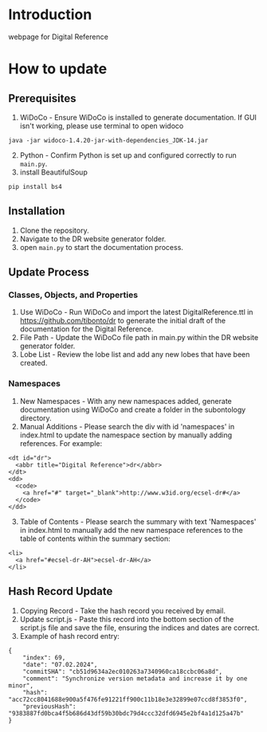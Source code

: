 # Introduction
webpage for Digital Reference

# How to update

## Prerequisites
1. WiDoCo - Ensure WiDoCo is installed to generate documentation. If GUI isn't working, please  use terminal to open widoco
```
java -jar widoco-1.4.20-jar-with-dependencies_JDK-14.jar
```
2. Python - Confirm Python is set up and configured correctly to run `main.py`.
3. install BeautifulSoup
```
pip install bs4
```

## Installation

1. Clone the repository.
2. Navigate to the DR website generator folder.
3. open `main.py` to start the documentation process.

## Update Process

### Classes, Objects, and Properties

1. Use WiDoCo - Run WiDoCo and import the latest DigitalReference.ttl in https://github.com/tibonto/dr to generate the initial draft of the documentation for the Digital Reference.
2. File Path - Update the WiDoCo file path in main.py within the DR website generator folder.
3. Lobe List - Review the lobe list and add any new lobes that have been created.

### Namespaces

1. New Namespaces - With any new namespaces added, generate documentation using WiDoCo and create a folder in the subontology directory.
2. Manual Additions - Please search the div with id 'namespaces' in index.html to update the namespace section by manually adding references. For example:
```
<dt id="dr">
  <abbr title="Digital Reference">dr</abbr>
</dt>
<dd>
  <code>
    <a href="#" target="_blank">http://www.w3id.org/ecsel-dr#</a>
  </code>
</dd>
```
3. Table of Contents - Please search the summary with text 'Namespaces' in index.html to manually add the new namespace references to the table of contents within the summary section:
```
<li>
  <a href="#ecsel-dr-AH">ecsel-dr-AH</a>
</li>
```

## Hash Record Update

1. Copying Record - Take the hash record you received by email.
2. Update script.js - Paste this record into the bottom section of the script.js file and save the file, ensuring the indices and dates are correct.
3. Example of hash record entry:
```
{
    "index": 69,
    "date": "07.02.2024",
    "commitSHA": "cb51d9634a2ec010263a7340960ca18ccbc06a8d",
    "comment": "Synchronize version metadata and increase it by one minor",
    "hash": "acc72cc8041688e900a5f476fe91221ff900c11b18e3e32899e07ccd8f3853f0",
    "previousHash": "9383887fd0bca4f5b686d43df59b30bdc79d4ccc32dfd6945e2bf4a1d125a47b"
}
```